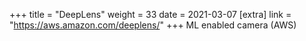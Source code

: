 +++
title = "DeepLens"
weight = 33
date = 2021-03-07
[extra]
link = "https://aws.amazon.com/deeplens/"
+++
ML enabled camera (AWS)

